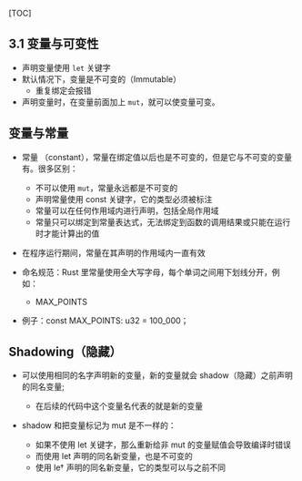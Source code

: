 [TOC]


## 3.1 变量与可变性
+ 声明变量使用 `let` 关键字
+ 默认情况下，变量是不可变的（Immutable）
    + 重复绑定会报错
+ 声明变量时，在变量前面加上 `mut`，就可以使变量可变。


## 变量与常量

+ 常量 （constant），常量在绑定值以后也是不可变的，但是它与不可变的变量有。很多区别：
  + 不可以使用 `mut`，常量永远都是不可变的
  + 声明常量使用 const 关键字，它的类型必须被标注
  + 常量可以在任何作用域内进行声明，包括全局作用域
  + 常量只可以绑定到常量表达式，无法绑定到函数的调用结果或只能在运行时才能计算出的值

+ 在程序运行期间，常量在其声明的作用域内一直有效

+ 命名规范：Rust 里常量使用全大写字母，每个单词之间用下划线分开，例如：
    +  MAX_POINTS
+ 例子：const MAX_POINTS: u32 = 100_000；


## Shadowing（隐藏）

+ 可以使用相同的名字声明新的变量，新的变量就会 shadow（隐藏）之前声明的同名变量;
  + 在后续的代码中这个变量名代表的就是新的变量

+ shadow 和把变量标记为 mut 是不一样的：
  + 如果不使用 let 关键字，那么重新给非 mut 的变量赋值会导致编译时错误
  + 而使用 let 声明的同名新变量，也是不可变的
  + 使用 le† 声明的同名新变量，它的类型可以与之前不同

